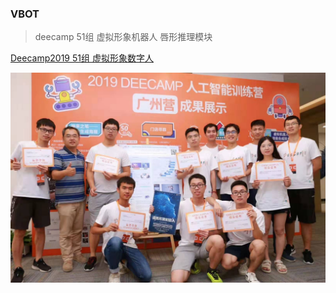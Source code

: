 ### VBOT

> deecamp 51组 虚拟形象机器人 唇形推理模块

[Deecamp2019 51组 虚拟形象数字人](<https://www.bilibili.com/video/av64342295>)

![](<https://raw.githubusercontent.com/J-zin/VBOT/master/image/deecamp.jpg>)